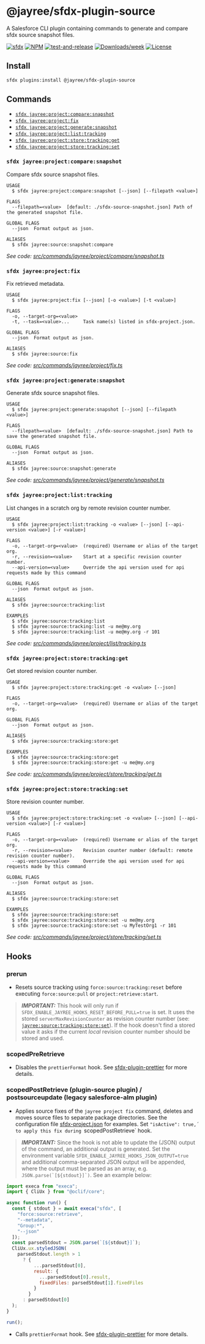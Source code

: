 # @jayree/sfdx-plugin-source

A Salesforce CLI plugin containing commands to generate and compare sfdx source snapshot files.

[![sfdx](https://img.shields.io/badge/cli-sfdx-brightgreen.svg)](https://developer.salesforce.com/tools/sfdxcli)
[![NPM](https://img.shields.io/npm/v/@jayree/sfdx-plugin-source.svg?label=@jayree/sfdx-plugin-source)](https://npmjs.org/package/@jayree/sfdx-plugin-source)
[![test-and-release](https://github.com/jayree/sfdx-plugin-source/actions/workflows/release.yml/badge.svg)](https://github.com/jayree/sfdx-plugin-source/actions/workflows/release.yml)
[![Downloads/week](https://img.shields.io/npm/dw/@jayree/sfdx-plugin-source.svg)](https://npmjs.org/package/@jayree/sfdx-plugin-source)
[![License](https://img.shields.io/npm/l/@jayree/sfdx-plugin-source.svg)](https://github.com/jayree-plugins/sfdx-plugin-source/blob/main/package.json)

## Install

```bash
sfdx plugins:install @jayree/sfdx-plugin-source
```

## Commands

<!-- commands -->
* [`sfdx jayree:project:compare:snapshot`](#sfdx-jayreeprojectcomparesnapshot)
* [`sfdx jayree:project:fix`](#sfdx-jayreeprojectfix)
* [`sfdx jayree:project:generate:snapshot`](#sfdx-jayreeprojectgeneratesnapshot)
* [`sfdx jayree:project:list:tracking`](#sfdx-jayreeprojectlisttracking)
* [`sfdx jayree:project:store:tracking:get`](#sfdx-jayreeprojectstoretrackingget)
* [`sfdx jayree:project:store:tracking:set`](#sfdx-jayreeprojectstoretrackingset)

### `sfdx jayree:project:compare:snapshot`

Compare sfdx source snapshot files.

```
USAGE
  $ sfdx jayree:project:compare:snapshot [--json] [--filepath <value>]

FLAGS
  --filepath=<value>  [default: ./sfdx-source-snapshot.json] Path of the generated snapshot file.

GLOBAL FLAGS
  --json  Format output as json.

ALIASES
  $ sfdx jayree:source:snapshot:compare
```

_See code: [src/commands/jayree/project/compare/snapshot.ts](https://github.com/jayree/sfdx-plugin-source/blob/v1.3.19/src/commands/jayree/project/compare/snapshot.ts)_

### `sfdx jayree:project:fix`

Fix retrieved metadata.

```
USAGE
  $ sfdx jayree:project:fix [--json] [-o <value>] [-t <value>]

FLAGS
  -o, --target-org=<value>
  -t, --task=<value>...     Task name(s) listed in sfdx-project.json.

GLOBAL FLAGS
  --json  Format output as json.

ALIASES
  $ sfdx jayree:source:fix
```

_See code: [src/commands/jayree/project/fix.ts](https://github.com/jayree/sfdx-plugin-source/blob/v1.3.19/src/commands/jayree/project/fix.ts)_

### `sfdx jayree:project:generate:snapshot`

Generate sfdx source snapshot files.

```
USAGE
  $ sfdx jayree:project:generate:snapshot [--json] [--filepath <value>]

FLAGS
  --filepath=<value>  [default: ./sfdx-source-snapshot.json] Path to save the generated snapshot file.

GLOBAL FLAGS
  --json  Format output as json.

ALIASES
  $ sfdx jayree:source:snapshot:generate
```

_See code: [src/commands/jayree/project/generate/snapshot.ts](https://github.com/jayree/sfdx-plugin-source/blob/v1.3.19/src/commands/jayree/project/generate/snapshot.ts)_

### `sfdx jayree:project:list:tracking`

List changes in a scratch org by remote revision counter number.

```
USAGE
  $ sfdx jayree:project:list:tracking -o <value> [--json] [--api-version <value>] [-r <value>]

FLAGS
  -o, --target-org=<value>  (required) Username or alias of the target org.
  -r, --revision=<value>    Start at a specific revision counter number.
  --api-version=<value>     Override the api version used for api requests made by this command

GLOBAL FLAGS
  --json  Format output as json.

ALIASES
  $ sfdx jayree:source:tracking:list

EXAMPLES
  $ sfdx jayree:source:tracking:list
  $ sfdx jayree:source:tracking:list -u me@my.org
  $ sfdx jayree:source:tracking:list -u me@my.org -r 101
```

_See code: [src/commands/jayree/project/list/tracking.ts](https://github.com/jayree/sfdx-plugin-source/blob/v1.3.19/src/commands/jayree/project/list/tracking.ts)_

### `sfdx jayree:project:store:tracking:get`

Get stored revision counter number.

```
USAGE
  $ sfdx jayree:project:store:tracking:get -o <value> [--json]

FLAGS
  -o, --target-org=<value>  (required) Username or alias of the target org.

GLOBAL FLAGS
  --json  Format output as json.

ALIASES
  $ sfdx jayree:source:tracking:store:get

EXAMPLES
  $ sfdx jayree:source:tracking:store:get
  $ sfdx jayree:source:tracking:store:get -u me@my.org
```

_See code: [src/commands/jayree/project/store/tracking/get.ts](https://github.com/jayree/sfdx-plugin-source/blob/v1.3.19/src/commands/jayree/project/store/tracking/get.ts)_

### `sfdx jayree:project:store:tracking:set`

Store revision counter number.

```
USAGE
  $ sfdx jayree:project:store:tracking:set -o <value> [--json] [--api-version <value>] [-r <value>]

FLAGS
  -o, --target-org=<value>  (required) Username or alias of the target org.
  -r, --revision=<value>    Revision counter number (default: remote revision counter number).
  --api-version=<value>     Override the api version used for api requests made by this command

GLOBAL FLAGS
  --json  Format output as json.

ALIASES
  $ sfdx jayree:source:tracking:store:set

EXAMPLES
  $ sfdx jayree:source:tracking:store:set
  $ sfdx jayree:source:tracking:store:set -u me@my.org
  $ sfdx jayree:source:tracking:store:set -u MyTestOrg1 -r 101
```

_See code: [src/commands/jayree/project/store/tracking/set.ts](https://github.com/jayree/sfdx-plugin-source/blob/v1.3.19/src/commands/jayree/project/store/tracking/set.ts)_
<!-- commandsstop -->

## Hooks
### prerun

- Resets source tracking using `force:source:tracking:reset` before executing `force:source:pull` or `project:retrieve:start`.

> **_IMPORTANT:_** This hook will only run if  `SFDX_ENABLE_JAYREE_HOOKS_RESET_BEFORE_PULL=true` is set. It uses the stored `serverMaxRevisionCounter` as revision counter number (see: [`jayree:source:tracking:store:set`](#sfdx-jayreesourcetrackingstoreset)). If the hook doesn't find a stored value it asks if the current *local* revision counter number should be stored and used.

### scopedPreRetrieve

- Disables the `prettierFormat` hook. See [sfdx-plugin-prettier](https://github.com/jayree/sfdx-plugin-prettier) for more details.

### scopedPostRetrieve (plugin-source plugin) / postsourceupdate (legacy salesforce-alm plugin)

- Applies source fixes of the `jayree project fix` command, deletes and moves source files to separate package directories. See the configuration file [sfdx-project.json](sfdx-project.json) for examples. Set `"isActive": true,´ to apply this fix during `scopedPostRetrieve` hook.

> **_IMPORTANT:_** Since the hook is not able to update the (JSON) output of the command, an additional output is generated. Set the environment variable `SFDX_ENABLE_JAYREE_HOOKS_JSON_OUTPUT=true` and additional comma-separated JSON output will be appended, where the output must be parsed as an array, e.g. ``JSON.parse(`[${stdout}]`)``. See an example below:

```javascript
import execa from "execa";
import { CliUx } from "@oclif/core";

async function run() {
  const { stdout } = await execa("sfdx", [
    "force:source:retrieve",
    "--metadata",
    "Group:*",
    "--json"
  ]);
  const parsedStdout = JSON.parse(`[${stdout}]`);
  CliUx.ux.styledJSON(
    parsedStdout.length > 1
      ? {
          ...parsedStdout[0],
          result: {
            ...parsedStdout[0].result,
            fixedFiles: parsedStdout[1].fixedFiles
          }
        }
      : parsedStdout[0]
  );
}

run();
```

- Calls `prettierFormat` hook. See [sfdx-plugin-prettier](https://github.com/jayree/sfdx-plugin-prettier) for more details.
